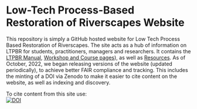 # Low-Tech Process-Based Restoration of Riverscapes Website

This repository is simply a GitHub hosted website for Low Tech Process Based Restoration of Riverscapes. The site acts as a hub of information on LTPBR for students, practitioners, managers and researchers. It contains the [LTPBR Manual](https://lowtechpbr.restoration.usu.edu/manual/), [Workshop and Course pages](https://lowtechpbr.restoration.usu.edu/workshops/)), as well as [Resources](https://lowtechpbr.restoration.usu.edu/resources/). As of October, 2022, we began releasing versions of the website (updated periodically), to achieve better FAIR compliance and tracking. This includes the minting of a DOI via Zenodo to make it easier to cite content on the website, as well as indexing and discovery.

To cite content from this site use:<br>  [![DOI](https://zenodo.org/badge/DOI/10.5281/zenodo.7233916.svg)](https://doi.org/10.5281/zenodo.7233916)
